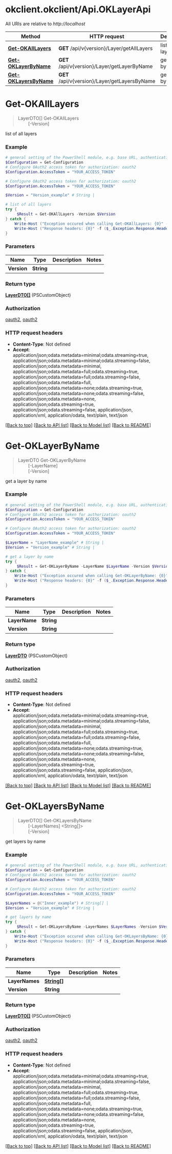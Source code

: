 # okclient.okclient/Api.OKLayerApi

All URIs are relative to *http://localhost*

Method | HTTP request | Description
------------- | ------------- | -------------
[**Get-OKAllLayers**](OKLayerApi.md#Get-OKAllLayers) | **GET** /api/v{version}/Layer/getAllLayers | list of all layers
[**Get-OKLayerByName**](OKLayerApi.md#Get-OKLayerByName) | **GET** /api/v{version}/Layer/getLayerByName | get a layer by name
[**Get-OKLayersByName**](OKLayerApi.md#Get-OKLayersByName) | **GET** /api/v{version}/Layer/getLayersByName | get layers by name


<a name="Get-OKAllLayers"></a>
# **Get-OKAllLayers**
> LayerDTO[] Get-OKAllLayers<br>
> &nbsp;&nbsp;&nbsp;&nbsp;&nbsp;&nbsp;&nbsp;&nbsp;[-Version] <String><br>

list of all layers

### Example
```powershell
# general setting of the PowerShell module, e.g. base URL, authentication, etc
$Configuration = Get-Configuration
# Configure OAuth2 access token for authorization: oauth2
$Configuration.AccessToken = "YOUR_ACCESS_TOKEN"

# Configure OAuth2 access token for authorization: oauth2
$Configuration.AccessToken = "YOUR_ACCESS_TOKEN"

$Version = "Version_example" # String | 

# list of all layers
try {
     $Result = Get-OKAllLayers -Version $Version
} catch {
    Write-Host ("Exception occured when calling Get-OKAllLayers: {0}" -f ($_.ErrorDetails | ConvertFrom-Json))
    Write-Host ("Response headers: {0}" -f ($_.Exception.Response.Headers | ConvertTo-Json))
}
```

### Parameters

Name | Type | Description  | Notes
------------- | ------------- | ------------- | -------------
 **Version** | **String**|  | 

### Return type

[**LayerDTO[]**](LayerDTO.md) (PSCustomObject)

### Authorization

[oauth2](../README.md#oauth2), [oauth2](../README.md#oauth2)

### HTTP request headers

 - **Content-Type**: Not defined
 - **Accept**: application/json;odata.metadata=minimal;odata.streaming=true, application/json;odata.metadata=minimal;odata.streaming=false, application/json;odata.metadata=minimal, application/json;odata.metadata=full;odata.streaming=true, application/json;odata.metadata=full;odata.streaming=false, application/json;odata.metadata=full, application/json;odata.metadata=none;odata.streaming=true, application/json;odata.metadata=none;odata.streaming=false, application/json;odata.metadata=none, application/json;odata.streaming=true, application/json;odata.streaming=false, application/json, application/xml, application/odata, text/plain, text/json

[[Back to top]](#) [[Back to API list]](../README.md#documentation-for-api-endpoints) [[Back to Model list]](../README.md#documentation-for-models) [[Back to README]](../README.md)

<a name="Get-OKLayerByName"></a>
# **Get-OKLayerByName**
> LayerDTO Get-OKLayerByName<br>
> &nbsp;&nbsp;&nbsp;&nbsp;&nbsp;&nbsp;&nbsp;&nbsp;[-LayerName] <String><br>
> &nbsp;&nbsp;&nbsp;&nbsp;&nbsp;&nbsp;&nbsp;&nbsp;[-Version] <String><br>

get a layer by name

### Example
```powershell
# general setting of the PowerShell module, e.g. base URL, authentication, etc
$Configuration = Get-Configuration
# Configure OAuth2 access token for authorization: oauth2
$Configuration.AccessToken = "YOUR_ACCESS_TOKEN"

# Configure OAuth2 access token for authorization: oauth2
$Configuration.AccessToken = "YOUR_ACCESS_TOKEN"

$LayerName = "LayerName_example" # String | 
$Version = "Version_example" # String | 

# get a layer by name
try {
     $Result = Get-OKLayerByName -LayerName $LayerName -Version $Version
} catch {
    Write-Host ("Exception occured when calling Get-OKLayerByName: {0}" -f ($_.ErrorDetails | ConvertFrom-Json))
    Write-Host ("Response headers: {0}" -f ($_.Exception.Response.Headers | ConvertTo-Json))
}
```

### Parameters

Name | Type | Description  | Notes
------------- | ------------- | ------------- | -------------
 **LayerName** | **String**|  | 
 **Version** | **String**|  | 

### Return type

[**LayerDTO**](LayerDTO.md) (PSCustomObject)

### Authorization

[oauth2](../README.md#oauth2), [oauth2](../README.md#oauth2)

### HTTP request headers

 - **Content-Type**: Not defined
 - **Accept**: application/json;odata.metadata=minimal;odata.streaming=true, application/json;odata.metadata=minimal;odata.streaming=false, application/json;odata.metadata=minimal, application/json;odata.metadata=full;odata.streaming=true, application/json;odata.metadata=full;odata.streaming=false, application/json;odata.metadata=full, application/json;odata.metadata=none;odata.streaming=true, application/json;odata.metadata=none;odata.streaming=false, application/json;odata.metadata=none, application/json;odata.streaming=true, application/json;odata.streaming=false, application/json, application/xml, application/odata, text/plain, text/json

[[Back to top]](#) [[Back to API list]](../README.md#documentation-for-api-endpoints) [[Back to Model list]](../README.md#documentation-for-models) [[Back to README]](../README.md)

<a name="Get-OKLayersByName"></a>
# **Get-OKLayersByName**
> LayerDTO[] Get-OKLayersByName<br>
> &nbsp;&nbsp;&nbsp;&nbsp;&nbsp;&nbsp;&nbsp;&nbsp;[-LayerNames] <String[]><br>
> &nbsp;&nbsp;&nbsp;&nbsp;&nbsp;&nbsp;&nbsp;&nbsp;[-Version] <String><br>

get layers by name

### Example
```powershell
# general setting of the PowerShell module, e.g. base URL, authentication, etc
$Configuration = Get-Configuration
# Configure OAuth2 access token for authorization: oauth2
$Configuration.AccessToken = "YOUR_ACCESS_TOKEN"

# Configure OAuth2 access token for authorization: oauth2
$Configuration.AccessToken = "YOUR_ACCESS_TOKEN"

$LayerNames = @("Inner_example") # String[] | 
$Version = "Version_example" # String | 

# get layers by name
try {
     $Result = Get-OKLayersByName -LayerNames $LayerNames -Version $Version
} catch {
    Write-Host ("Exception occured when calling Get-OKLayersByName: {0}" -f ($_.ErrorDetails | ConvertFrom-Json))
    Write-Host ("Response headers: {0}" -f ($_.Exception.Response.Headers | ConvertTo-Json))
}
```

### Parameters

Name | Type | Description  | Notes
------------- | ------------- | ------------- | -------------
 **LayerNames** | [**String[]**](String.md)|  | 
 **Version** | **String**|  | 

### Return type

[**LayerDTO[]**](LayerDTO.md) (PSCustomObject)

### Authorization

[oauth2](../README.md#oauth2), [oauth2](../README.md#oauth2)

### HTTP request headers

 - **Content-Type**: Not defined
 - **Accept**: application/json;odata.metadata=minimal;odata.streaming=true, application/json;odata.metadata=minimal;odata.streaming=false, application/json;odata.metadata=minimal, application/json;odata.metadata=full;odata.streaming=true, application/json;odata.metadata=full;odata.streaming=false, application/json;odata.metadata=full, application/json;odata.metadata=none;odata.streaming=true, application/json;odata.metadata=none;odata.streaming=false, application/json;odata.metadata=none, application/json;odata.streaming=true, application/json;odata.streaming=false, application/json, application/xml, application/odata, text/plain, text/json

[[Back to top]](#) [[Back to API list]](../README.md#documentation-for-api-endpoints) [[Back to Model list]](../README.md#documentation-for-models) [[Back to README]](../README.md)


